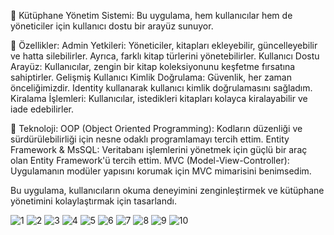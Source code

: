🔹 Kütüphane Yönetim Sistemi: Bu uygulama, hem kullanıcılar hem de yöneticiler için kullanıcı dostu bir arayüz sunuyor.

🔹 Özellikler:
Admin Yetkileri: Yöneticiler, kitapları ekleyebilir, güncelleyebilir ve hatta silebilirler. Ayrıca, farklı kitap türlerini yönetebilirler.
Kullanıcı Dostu Arayüz: Kullanıcılar, zengin bir kitap koleksiyonunu keşfetme fırsatına sahiptirler.
Gelişmiş Kullanıcı Kimlik Doğrulama: Güvenlik, her zaman önceliğimizdir. Identity kullanarak kullanıcı kimlik doğrulamasını sağladım.
Kiralama İşlemleri: Kullanıcılar, istedikleri kitapları kolayca kiralayabilir ve iade edebilirler.

🔹 Teknoloji:
OOP (Object Oriented Programming): Kodların düzenliği ve sürdürülebilirliği için nesne odaklı programlamayı tercih ettim.
Entity Framework & MsSQL: Veritabanı işlemlerini yönetmek için güçlü bir araç olan Entity Framework'ü tercih ettim.
MVC (Model-View-Controller): Uygulamanın modüler yapısını korumak için MVC mimarisini benimsedim.

Bu uygulama, kullanıcıların okuma deneyimini zenginleştirmek ve kütüphane yönetimini kolaylaştırmak için tasarlandı.

![1](https://github.com/mertcansaltas/LibraryApp/assets/150259943/a49ee812-5bf3-400d-a055-01ee26234a2f)
![2](https://github.com/mertcansaltas/LibraryApp/assets/150259943/a38dab13-8af7-4906-a480-13cce8203a67)
![3](https://github.com/mertcansaltas/LibraryApp/assets/150259943/5c7d82c5-48d2-43c6-b668-2ae8f7b9df30)
![4](https://github.com/mertcansaltas/LibraryApp/assets/150259943/16ebb554-6312-4e70-a558-d839547499ed)
![5](https://github.com/mertcansaltas/LibraryApp/assets/150259943/ab6084b1-a3d3-4346-a78b-e82cf6adfc9c)
![6](https://github.com/mertcansaltas/LibraryApp/assets/150259943/988a103c-bbf4-4f57-a56b-9120a97f34d9)
![7](https://github.com/mertcansaltas/LibraryApp/assets/150259943/a3689faa-2eae-421b-8d2a-e98bd302b885)
![8](https://github.com/mertcansaltas/LibraryApp/assets/150259943/ebe036f4-9b81-4720-be67-54916541b7ee)
![9](https://github.com/mertcansaltas/LibraryApp/assets/150259943/7eedef8c-05ec-4355-8c4c-6daa3fbeec1f)
![10](https://github.com/mertcansaltas/LibraryApp/assets/150259943/84bbe6d7-fa1b-4827-8d64-cf9fba989f27)

